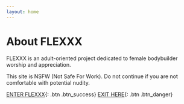 ```yaml
---
layout: home
---
```

# About FLEXXX

FLEXXX is an adult-oriented project dedicated to female bodybuilder worship and appreciation.

This site is NSFW (Not Safe For Work). Do not continue if you are not comfortable with potential nudity. 

[ENTER FLEXXX](/posts){: .btn .btn_success} [EXIT HERE](http://google.com){: .btn .btn_danger}
